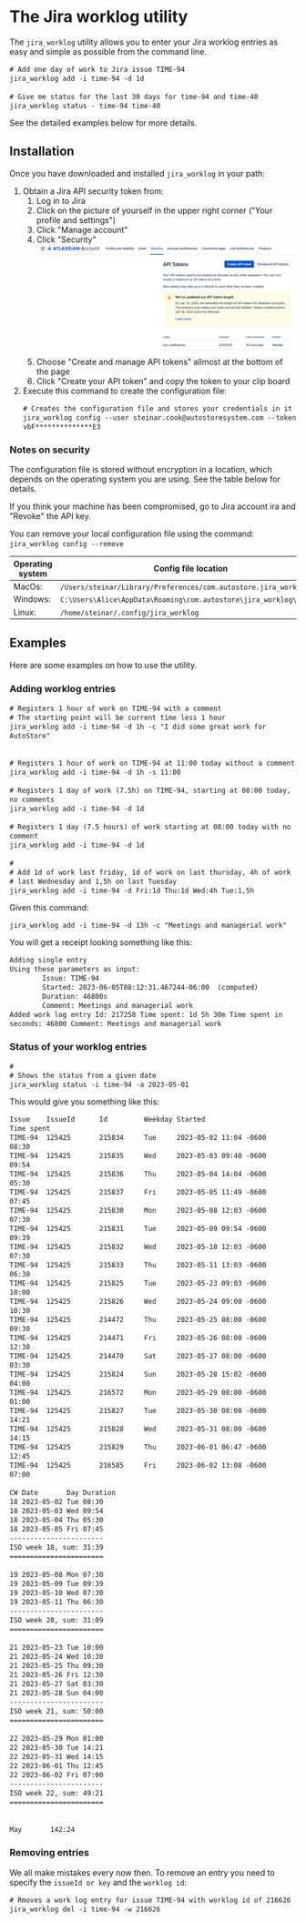 # The Jira worklog utility

The `jira_worklog` utility allows you to enter your Jira worklog entries as easy and simple
as possible from the command line.

````shell
# Add one day of work to Jira issue TIME-94
jira_worklog add -i time-94 -d 1d

# Give me status for the last 30 days for time-94 and time-40
jira_worklog status - time-94 time-40
````

See the detailed examples below for more details.

## Installation
Once you have downloaded and installed `jira_worklog` in your path:
 1. Obtain a Jira API security token from:
    1. Log in to Jira
    2. Click on the picture of yourself in the upper right corner ("Your profile and settings")
    3. Click "Manage account"
    4. Click "Security" ![](images/jira_security.png)
    5. Choose "Create and manage API tokens" allmost at the bottom of the page
    6. Click "Create your API token" and copy the token to your clip board
2. Execute this command to create the configuration file:
    ````shell
   # Creates the configuration file and stores your credentials in it
    jira_worklog config --user steinar.cook@autostoresystem.com --token vbF**************E3
    ````

### Notes on security
The configuration file is stored without encryption in a location, which depends on the operating system you are using.
See the table below for details.

If you think your machine has been compromised, go to Jira account ira and "Revoke" the API key.

You can remove your local configuration file using the command: `jira_worklog config --remove`

|Operating system | Config file location                                               |
|-------|--------------------------------------------------------------------|
|MacOs: | `/Users/steinar/Library/Preferences/com.autostore.jira_worklog`    |
|Windows: | `C:\Users\Alice\AppData\Roaming\com.autostore\jira_worklog\config` |
|Linux: | `/home/steinar/.config/jira_worklog`                               |

## Examples 

Here are some examples on how to use the utility.

### Adding worklog entries

````shell
# Registers 1 hour of work on TIME-94 with a comment
# The starting point will be current time less 1 hour
jira_worklog add -i time-94 -d 1h -c "I did some great work for AutoStore"


# Registers 1 hour of work on TIME-94 at 11:00 today without a comment
jira_worklog add -i time-94 -d 1h -s 11:00 

# Registers 1 day of work (7.5h) on TIME-94, starting at 08:00 today, no comments
jira_worklog add -i time-94 -d 1d

# Registers 1 day (7.5 hours) of work starting at 08:00 today with no comment
jira_worklog add -i time-94 -d 1d 

#
# Add 1d of work last friday, 1d of work on last thursday, 4h of work 
# last Wednesday and 1,5h on last Tuesday
jira_worklog add -i time-94 -d Fri:1d Thu:1d Wed:4h Tue:1,5h
````

Given this command:
`````shell
jira_worklog add -i time-94 -d 13h -c "Meetings and managerial work"
`````
You will get a receipt looking something like this:
`````shell
Adding single entry
Using these parameters as input:
        Issue: TIME-94
        Started: 2023-06-05T08:12:31.467244-06:00  (computed)
        Duration: 46800s
        Comment: Meetings and managerial work
Added work log entry Id: 217258 Time spent: 1d 5h 30m Time spent in seconds: 46800 Comment: Meetings and managerial work
`````

### Status of your worklog entries

````shell
#
# Shows the status from a given date
jira_worklog status -i time-94 -a 2023-05-01
````

This would give you something like this:
`````shell
Issue    IssueId      Id         Weekday Started                      Time spent
TIME-94  125425       215834     Tue     2023-05-02 11:04 -0600       08:30 
TIME-94  125425       215835     Wed     2023-05-03 09:40 -0600       09:54 
TIME-94  125425       215836     Thu     2023-05-04 14:04 -0600       05:30 
TIME-94  125425       215837     Fri     2023-05-05 11:49 -0600       07:45 
TIME-94  125425       215830     Mon     2023-05-08 12:03 -0600       07:30 
TIME-94  125425       215831     Tue     2023-05-09 09:54 -0600       09:39 
TIME-94  125425       215832     Wed     2023-05-10 12:03 -0600       07:30 
TIME-94  125425       215833     Thu     2023-05-11 13:03 -0600       06:30 
TIME-94  125425       215825     Tue     2023-05-23 09:03 -0600       10:00 
TIME-94  125425       215826     Wed     2023-05-24 09:00 -0600       10:30 
TIME-94  125425       214472     Thu     2023-05-25 08:00 -0600       09:30 
TIME-94  125425       214471     Fri     2023-05-26 08:00 -0600       12:30 
TIME-94  125425       214470     Sat     2023-05-27 08:00 -0600       03:30 
TIME-94  125425       215824     Sun     2023-05-28 15:02 -0600       04:00 
TIME-94  125425       216572     Mon     2023-05-29 08:00 -0600       01:00 
TIME-94  125425       215827     Tue     2023-05-30 08:00 -0600       14:21 
TIME-94  125425       215828     Wed     2023-05-31 08:00 -0600       14:15 
TIME-94  125425       215829     Thu     2023-06-01 06:47 -0600       12:45 
TIME-94  125425       216585     Fri     2023-06-02 13:08 -0600       07:00 

CW Date       Day Duration 
18 2023-05-02 Tue 08:30   
18 2023-05-03 Wed 09:54   
18 2023-05-04 Thu 05:30   
18 2023-05-05 Fri 07:45   
-----------------------
ISO week 18, sum: 31:39 
=======================

19 2023-05-08 Mon 07:30   
19 2023-05-09 Tue 09:39   
19 2023-05-10 Wed 07:30   
19 2023-05-11 Thu 06:30   
-----------------------
ISO week 20, sum: 31:09 
=======================

21 2023-05-23 Tue 10:00   
21 2023-05-24 Wed 10:30   
21 2023-05-25 Thu 09:30   
21 2023-05-26 Fri 12:30   
21 2023-05-27 Sat 03:30   
21 2023-05-28 Sun 04:00   
-----------------------
ISO week 21, sum: 50:00 
=======================

22 2023-05-29 Mon 01:00   
22 2023-05-30 Tue 14:21   
22 2023-05-31 Wed 14:15   
22 2023-06-01 Thu 12:45   
22 2023-06-02 Fri 07:00   
-----------------------
ISO week 22, sum: 49:21 
=======================


May       142:24
`````
### Removing entries
We all make mistakes every now then. To remove an entry you need to specify the 
`issueId or key` and the `worklog id`:
`````shell
# Rmoves a work log entry for issue TIME-94 with worklog id of 216626
jira_worklog del -i time-94 -w 216626
`````

